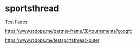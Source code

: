 # sportsthread

Test Pages:

https://www.radops.me/partner-frame/38/tournaments?googfc

https://www.radops.me/testsportsthread-outer
